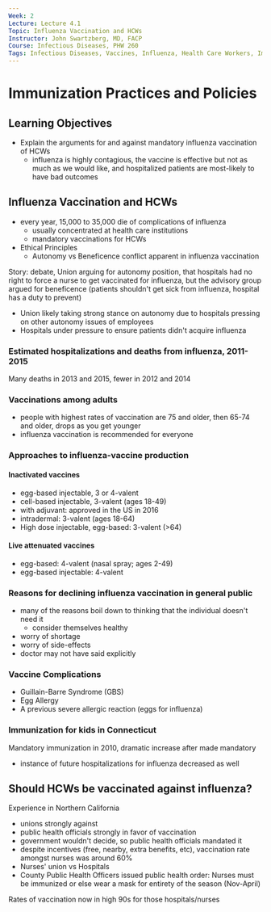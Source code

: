 ```yaml
---
Week: 2
Lecture: Lecture 4.1
Topic: Influenza Vaccination and HCWs
Instructor: John Swartzberg, MD, FACP
Course: Infectious Diseases, PHW 260
Tags: Infectious Diseases, Vaccines, Influenza, Health Care Workers, Immunizations, Policies
---
```


# Immunization Practices and Policies

## Learning Objectives

- Explain the arguments for and against mandatory influenza vaccination of HCWs
  - influenza is highly contagious, the vaccine is effective but not as much as we would like, and hospitalized patients are most-likely to have bad outcomes

## Influenza Vaccination and HCWs

- every year, 15,000 to 35,000 die of complications of influenza
  - usually concentrated at health care institutions
  - mandatory vaccinations for HCWs
- Ethical Principles
  - Autonomy vs Beneficence conflict apparent in influenza vaccination
  
Story: debate, Union arguing for autonomy position, that hospitals had no right to force a nurse to get vaccinated for influenza, but the advisory group argued for beneficence (patients shouldn't get sick from influenza, hospital has a duty to prevent)

- Union likely taking strong stance on autonomy due to hospitals pressing on other autonomy issues of employees
- Hospitals under pressure to ensure patients didn't acquire influenza

### Estimated hospitalizations and deaths from influenza, 2011-2015

Many deaths in 2013 and 2015, fewer in 2012 and 2014

### Vaccinations among adults

- people with highest rates of vaccination are 75 and older, then 65-74 and older, drops as you get younger
- influenza vaccination is recommended for everyone

### Approaches to influenza-vaccine production

#### Inactivated vaccines

- egg-based injectable, 3 or 4-valent
- cell-based injectable, 3-valent (ages 18-49)
- with adjuvant: approved in the US in 2016
- intradermal: 3-valent (ages 18-64)
- High dose injectable, egg-based: 3-valent (>64)

#### Live attenuated vaccines

- egg-based: 4-valent (nasal spray; ages 2-49)
- egg-based injectable: 4-valent

### Reasons for declining influenza vaccination in general public

- many of the reasons boil down to thinking that the individual doesn't need it
  - consider themselves healthy
- worry of shortage
- worry of side-effects
- doctor may not have said explicitly

### Vaccine Complications

- Guillain-Barre Syndrome (GBS)
- Egg Allergy
- A previous severe allergic reaction (eggs for influenza)

### Immunization for kids in Connecticut

Mandatory immunization in 2010, dramatic increase after made mandatory

- instance of future hospitalizations for influenza decreased as well

## Should HCWs be vaccinated against influenza?

Experience in Northern California

- unions strongly against
- public health officials strongly in favor of vaccination
- government wouldn't decide, so public health officials mandated it
- despite incentives (free, nearby, extra benefits, etc), vaccination rate amongst nurses was around 60%
- Nurses' union vs Hospitals
- County Public Health Officers issued public health order: Nurses must be immunized or else wear a mask for entirety of the season (Nov-April)

Rates of vaccination now in high 90s for those hospitals/nurses